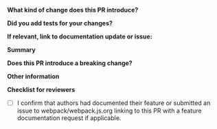 <!-- Thanks for submitting a pull request! Please provide enough information so that others can review your pull request. -->

**What kind of change does this PR introduce?**

<!-- E.g. a bugfix, feature, refactoring, build related change, etc… -->

**Did you add tests for your changes?**

<!-- Note that we won't merge your changes if you don't add tests -->

**If relevant, link to documentation update or issue:**

<!-- Link PR from webpack/webpack.js.org here, or N/A -->
<!-- Note: If you are implementing a feature or functionality change make sure you have updated the documentation or submit an issue linking to this PR under webpack/webpack.js.org requesting documentation upodate -->

**Summary**

<!-- Explain the **motivation** for making this change. What existing problem does the pull request solve? -->
<!-- Try to link to an open issue for more information. -->

**Does this PR introduce a breaking change?**

<!-- If this PR introduces a breaking change, please describe the impact and a migration path for existing applications. -->

**Other information**

<!-- Leave this untouched, for reviewers of your PR. -->
**Checklist for reviewers**

- [ ] I confirm that authors had documented their feature or submitted an issue to webpack/webpack.js.org linking to this PR with a feature documentation request if applicable.
